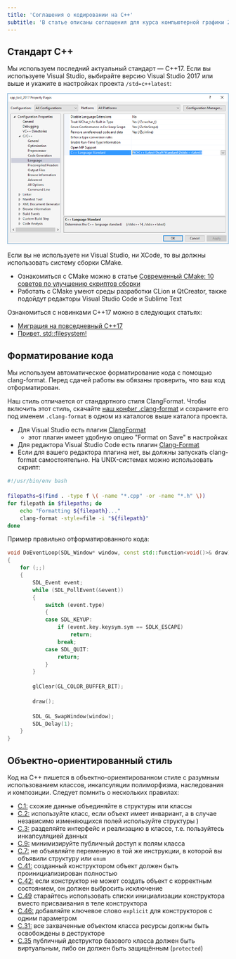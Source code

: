 ```yaml
---
title: 'Соглашения о кодировании на C++'
subtitle: 'В статье описаны соглашения для курса компьютерной графики 2017 года'
---
```


## Стандарт C++

Мы используем последний актуальный стандарт &mdash; C++17. Если вы используете Visual Studio, выбирайте версию Visual Studio 2017 или выше и укажите в настройках проекта `/std=c++latest`:

![Скриншот](img/setup/vclangsettings.png)

Если вы не используете ни Visual Studio, ни XCode, то вы должны использовать систему сборки CMake.

- Ознакомиться с CMake можно в статье [Современный CMake: 10 советов по улучшению скриптов сборки](https://habrahabr.ru/post/330902/)
- Работать с CMake умеют среды разработки CLion и QtCreator, также подойдут редакторы Visual Studio Code и Sublime Text

Ознакомиться с новинками C++17 можно в следующих статьях:

- [Миграция на повседневный C++17](/cxx/cxx17)
- [Привет, std::filesystem!](https://medium.com/@sshambir/%D0%BF%D1%80%D0%B8%D0%B2%D0%B5%D1%82-std-filesystem-4c7ed50d5634)

## Форматирование кода

Мы используем автоматическое форматирование кода с помощью clang-format. Перед сдачей работы вы обязаны проверить, что ваш код отформатирован.

Наш стиль отличается от стандартного стиля ClangFormat. Чтобы включить этот стиль, скачайте [наш конфиг .clang-format](https://gist.github.com/sergey-shambir/2615539b624758270ec70b1aa9a61bc2) и сохраните его под именем `.clang-format` в одном из каталогов выше каталога проекта.

- Для Visual Studio есть плагин [ClangFormat](https://marketplace.visualstudio.com/items?itemName=HansWennborg.ClangFormat)
    - этот плагин имеет удобную опцию "Format on Save" в настройках
- Для редактора Visual Studio Code есть плагин [Clang-Format](https://marketplace.visualstudio.com/items?itemName=xaver.clang-format)
- Если для вашего редактора плагина нет, вы должны запускать clang-format самостоятельно. На UNIX-системах можно использовать скрипт:

```bash
#!/usr/bin/env bash

filepaths=$(find . -type f \( -name "*.cpp" -or -name "*.h" \))
for filepath in $filepaths; do
    echo "Formatting ${filepath}..."
    clang-format -style=file -i "${filepath}"
done
```

Пример правильно отформатированного кода:

```cpp
void DoEventLoop(SDL_Window* window, const std::function<void()>& draw)
{
	for (;;)
	{
		SDL_Event event;
		while (SDL_PollEvent(&event))
		{
			switch (event.type)
			{
			case SDL_KEYUP:
				if (event.key.keysym.sym == SDLK_ESCAPE)
					return;
				break;
			case SDL_QUIT:
				return;
			}
		}

		glClear(GL_COLOR_BUFFER_BIT);

		draw();

		SDL_GL_SwapWindow(window);
		SDL_Delay(1);
	}
}
```

## Объектно-ориентированный стиль

Код на C++ пишется в объектно-ориентированном стиле с разумным использованием классов, инкапсуляции полиморфизма, наследования и композиции. Следует помнить о нескольких правилах:

- [C.1:](https://isocpp.github.io/CppCoreGuidelines/CppCoreGuidelines#c1-organize-related-data-into-structures-structs-or-classes) схожие данные объединяйте в структуры или классы
- [C.2:](https://isocpp.github.io/CppCoreGuidelines/CppCoreGuidelines#c2-use-class-if-the-class-has-an-invariant-use-struct-if-the-data-members-can-vary-independently) используйте класс, если объект имеет инвариант, а в случае независимо изменяющихся полей используйте структуры
)
- [C.3:](https://isocpp.github.io/CppCoreGuidelines/CppCoreGuidelines#c3-represent-the-distinction-between-an-interface-and-an-implementation-using-a-class) разделяйте интерфейс и реализацию в классе, т.е. пользуйтесь инкапсуляцией данных
- [C.9:](https://isocpp.github.io/CppCoreGuidelines/CppCoreGuidelines#Rc-private) минимизируйте публичный доступ к полям класса
- [C.7:](https://isocpp.github.io/CppCoreGuidelines/CppCoreGuidelines#Rc-standalone) не объявляйте переменную в той же инструкции, в которой вы объявили структуру или `enum`
- [C.41:](https://isocpp.github.io/CppCoreGuidelines/CppCoreGuidelines#Rc-complete) созданный конструктором объект должен быть проинициализирован полностью
- [C.42:](https://isocpp.github.io/CppCoreGuidelines/CppCoreGuidelines#Rc-throw) если конструктор не может создать объект с корректным состоянием, он должен выбросить исключение
- [C.49](https://isocpp.github.io/CppCoreGuidelines/CppCoreGuidelines#Rc-initialize) старайтесь использовать списки инициализации конструктора вместо присваивания в теле конструктора
- [C.46:](https://isocpp.github.io/CppCoreGuidelines/CppCoreGuidelines#Rc-explicit) добавляйте ключевое слово `explicit` для конструкторов с одним параметром
- [C.31:](https://isocpp.github.io/CppCoreGuidelines/CppCoreGuidelines#Rc-dtor-release) все захваченные объектом класса ресурсы должны быть освобождены в деструкторе
- [C.35](https://isocpp.github.io/CppCoreGuidelines/CppCoreGuidelines#c35-a-base-class-destructor-should-be-either-public-and-virtual-or-protected-and-nonvirtual) публичный деструктор базового класса должен быть виртуальным, либо он должен быть защищённым (`protected`)
